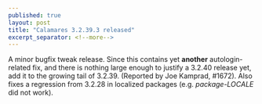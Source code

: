 ```yaml
---
published: true
layout: post
title: "Calamares 3.2.39.3 released"
excerpt_separator: <!--more-->
---
```


A minor bugfix tweak release. Since this contains yet **another**
autologin-related fix, and there is nothing large enough to justify
a 3.2.40 release yet, add it to the growing tail of 3.2.39. (Reported
by Joe Kamprad, #1672). Also fixes a regression from 3.2.28 in
localized packages (e.g. *package-LOCALE* did not work).
